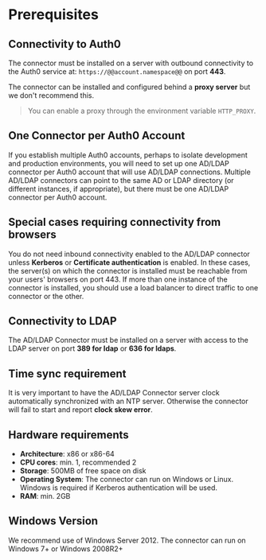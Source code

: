 # Prerequisites

## Connectivity to Auth0

The connector must be installed on a server with outbound connectivity to the Auth0 service at:  `https://@@account.namespace@@` on port **443**.

The connector can be installed and configured behind a __proxy server__ but we don't recommend this.

> You can enable a proxy through the environment variable `HTTP_PROXY`.

## One Connector per Auth0 Account
If you establish multiple Auth0 accounts, perhaps to isolate development and production environments, you will need to set up one AD/LDAP connector per Auth0 account that will use AD/LDAP connections.  Multiple AD/LDAP connectors can point to the same AD or LDAP directory (or different instances, if appropriate), but there must be one AD/LDAP connector per Auth0 account.

## Special cases requiring connectivity from browsers 

You do not need inbound connectivity enabled to the AD/LDAP connector unless **Kerberos** or **Certificate authentication** is enabled. In these cases, the server(s) on which the connector is installed must be reachable from your users' browsers on port 443. If more than one instance of the connector is installed, you should use a load balancer to direct traffic to one connector or the other.

## Connectivity to LDAP

The AD/LDAP Connector must be installed on a server with access to the LDAP server on port **389 for ldap** or **636 for ldaps**.


## Time sync requirement

It is very important to have the AD/LDAP Connector server clock automatically synchronized with an NTP server. Otherwise the connector will fail to start and report __clock skew error__.

## Hardware requirements

-  **Architecture**: x86 or x86-64
-  **CPU cores**: min. 1, recommended 2
-  **Storage**: 500MB of free space on disk
-  **Operating System**: The connector can run on Windows or Linux.  Windows is required if Kerberos authentication will be used.
-  **RAM**: min. 2GB

## Windows Version

We recommend use of Windows Server 2012.
The connector can run on Windows 7+ or Windows 2008R2+ 
